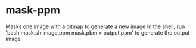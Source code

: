 # mask-ppm
Masks one image with a bitmap to generate a new image
In the shell, run 'bash mask.sh image.ppm mask.pbm > output.ppm' to generate the output image